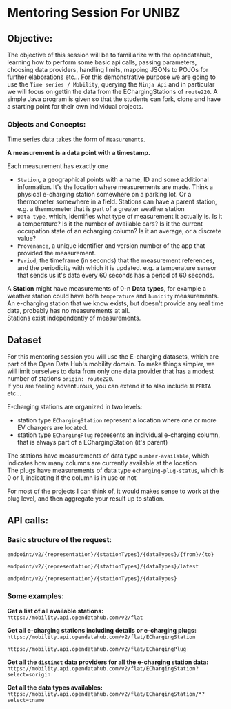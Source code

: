# Mentoring Session For UNIBZ

## Objective:
The objective of this session will be to familiarize with the opendatahub, learning how to perform some basic api calls, passing parameters, choosing data providers, handling limits, mapping JSONs to POJOs for further elaborations etc...
For this demonstrative purpose we are going to use the `Time series / Mobility`, querying the `Ninja Api` and in particular we will focus on gettin the data from the EChargingStations of `route220`.
A simple Java program is given so that the students can fork, clone and have a starting point for their own individual projects.

### Objects and Concepts:
Time series data takes the form of `Measurements`.  

__A measurement is a data point with a timestamp.__

Each measurement has exactly one
- `Station`, a geographical points with a name, ID and some additional information. It's the location where measurements are made.
Think a physical e-charging station somewhere on a parking lot. Or a thermometer somewhere in a field. Stations can have a parent station, e.g. a thermometer that is part of a greater weather station
- `Data type`, which, identifies what type of measurement it actually is. Is it a temperature? Is it the number of available cars? Is it the current occupation state of an echarging column? Is it an average, or a discrete value?
- `Provenance`, a unique identifier and version number of the app that provided the measurement.
- `Period`, the timeframe (in seconds) that the measurement references, and the periodicity with which it is updated. e.g. a temperature sensor that sends us it's data every 60 seconds has a period of 60 seconds. 

A **Station** might have measurements of 0-n **Data types**, for example a weather station could have both `temperature` and `humidity` measurements.  
An e-charging station that we know exists, but doesn't provide any real time data, probably has no measurements at all.  
Stations exist independently of measurements.

## Dataset

For this mentoring session you will use the E-charging datasets, which are part of the Open Data Hub's mobility domain.
To make things simpler, we will limit ourselves to data from only one data provider that has a modest number of stations `origin: route220`.  
If you are feeling adventurous, you can extend it to also include `ALPERIA` etc...

E-charging stations are organized in two levels:

- station type `EChargingStation` represent a location where one or more EV chargers are located.
- station type `EChargingPlug` represents an individual e-charging column, that is always part of a EChargingStation (it's parent)

The stations have measurements of data type `number-available`, which indicates how many columns are currently available at the location  
The plugs have measurements of data type `echarging-plug-status`, which is 0 or 1, indicating if the column is in use or not 

For most of the projects I can think of, it would makes sense to work at the plug level, and then aggregate your result up to station. 

## API calls:

### Basic structure of the request:

`endpoint/v2/{representation}/{stationTypes}/{dataTypes}/{from}/{to}`

`endpoint/v2/{representation}/{stationTypes}/{dataTypes}/latest`

`endpoint/v2/{representation}/{stationTypes}/{dataTypes}`

### Some examples:

**Get a list of all available stations:**
`https://mobility.api.opendatahub.com/v2/flat`

**Get all e-charging stations including details or e-charging plugs:**
`https://mobility.api.opendatahub.com/v2/flat/EChargingStation`

`https://mobility.api.opendatahub.com/v2/flat/EChargingPlug`

**Get all the `distinct` data providers for all the e-charging station data:**
`https://mobility.api.opendatahub.com/v2/flat/EChargingStation?select=sorigin`

**Get all the data types availables:**
`https://mobility.api.opendatahub.com/v2/flat/EChargingStation/*?select=tname`

